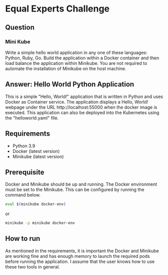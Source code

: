 # Equal Experts Challenge

## Question

### Mini Kube
Write a simple hello world application in any one of these languages: Python, Ruby, Go. Build the application within a Docker container and then load balance the application within Minikube. You are not required to automate the installation of Minikube on the host machine.

## Answer: Hello World Python Application

This is a simple "Hello, World!" application that is written in Python and uses Docker as Container service. The application displays a Hello, World! webpage under the URL http://localhost:55000 when the docker image is executed. This application can also be deployed into the Kubernetes using the "helloworld.yaml" file. 

## Requirements
- Python 3.9
- Docker (latest version)
- Minikube (latest version)

## Prerequisite
Docker and Minikube should be up and running. The Docker environment must be set to the Minikube. This can be configured by running the command below.

```sh
eval $(minikube docker-env)
```
or 
```sh
minikube -p minikube docker-env
```

## How to run

As mentioned in the requirements, it is important the Docker and Minikube are working fine and has enough memory to launch the required pods before running the application. I assume that the user knows how to use these two tools in general. 

